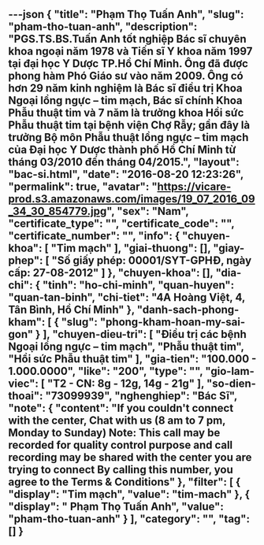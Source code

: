 ---json
{
    "title": "Phạm Thọ Tuấn Anh",
    "slug": "pham-tho-tuan-anh",
    "description": "PGS.TS.BS.Tuấn Anh tốt nghiệp Bác sĩ chuyên khoa ngoại năm 1978 và Tiến sĩ Y khoa năm 1997 tại đại học Y Dược TP.Hồ Chí Minh. Ông đã được phong hàm Phó Giáo sư vào năm 2009. Ông có hơn 29 năm kinh nghiệm là Bác sĩ điều trị Khoa Ngoại lồng ngực – tim mạch, Bác sĩ chính Khoa Phẫu thuật tim và 7 năm là trưởng khoa Hồi sức Phẫu thuật tim tại bệnh viện Chợ Rẫy; gần đây là trưởng Bộ môn Phẫu thuật lồng ngực – tim mạch của Đại học Y Dược thành phố Hồ Chí Minh từ tháng 03/2010 đến tháng 04/2015.",
    "layout": "bac-si.html",
    "date": "2016-08-20 12:23:26",
    "permalink": true,
    "avatar": "https://vicare-prod.s3.amazonaws.com/images/19_07_2016_09_34_30_854779.jpg",
    "sex": "Nam",
    "certificate_type": "",
    "certificate_code": "",
    "certificate_number": "",
    "info": {
        "chuyen-khoa": [
            "Tim mạch"
        ],
        "giai-thuong": [],
        "giay-phep": [
            "Số giấy phép: 00001/SYT-GPHĐ, ngày cấp: 27-08-2012"
        ]
    },
    "chuyen-khoa": [],
    "dia-chi": {
        "tinh": "ho-chi-minh",
        "quan-huyen": "quan-tan-binh",
        "chi-tiet": "4A Hoàng Việt, 4, Tân Bình, Hồ Chí Minh"
    },
    "danh-sach-phong-kham": [
        {
            "slug": "phong-kham-hoan-my-sai-gon"
        }
    ],
    "chuyen-dieu-tri": [
        "Điều trị các bệnh Ngoại lồng ngực – tim mạch",
        "Phẫu thuật tim",
        "Hồi sức Phẫu thuật tim"
    ],
    "gia-tien": "100.000 - 1.000.0000",
    "like": "200",
    "type": "",
    "gio-lam-viec": [
        "T2 -  CN: 8g - 12g, 14g - 21g"
    ],
    "so-dien-thoai": "73099939",
    "nghenghiep": "Bác Sĩ",
    "note": {
        "content": "If you couldn't connect with the center, Chat with us (8 am to 7 pm, Monday to Sunday) Note: This call may be recorded for quality control purpose and call recording may be shared with the center you are trying to connect By calling this number, you agree to the Terms & Conditions"
    },
    "filter": [
        {
            "display": "Tim mạch",
            "value": "tim-mach"
        },
        {
            "display": " Phạm Thọ Tuấn Anh",
            "value": "pham-tho-tuan-anh"
        }
    ],
    "category": "",
    "tag": []
}
---
